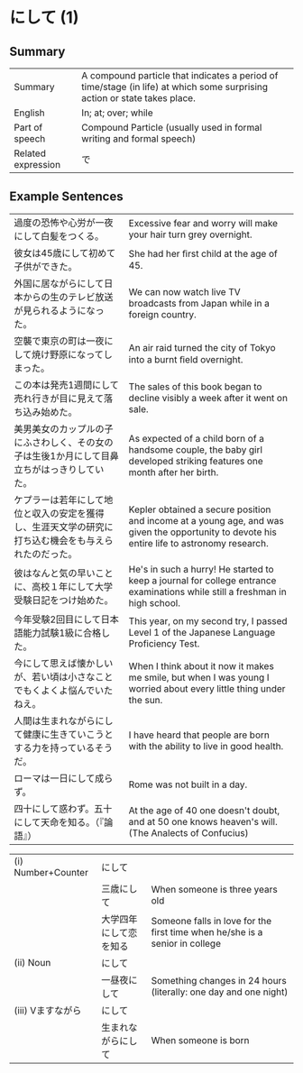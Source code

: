 # にして (1)

## Summary

<table><tr>   <td>Summary</td>   <td>A compound particle that indicates a period of time/stage (in life) at which some surprising action or state takes place.</td></tr><tr>   <td>English</td>   <td>In; at; over; while</td></tr><tr>   <td>Part of speech</td>   <td>Compound Particle (usually used in formal writing and formal speech)</td></tr><tr>   <td>Related expression</td>   <td>で</td></tr></table>

## Example Sentences

<table><tr>   <td>過度の恐怖や心労が一夜にして白髪をつくる。</td>   <td>Excessive fear and worry will make your hair turn grey overnight.</td></tr><tr>   <td>彼女は45歳にして初めて子供ができた。</td>   <td>She had her ﬁrst child at the age of 45.</td></tr><tr>   <td>外国に居ながらにして日本からの生のテレビ放送が見られるようになった。</td>   <td>We can now watch live TV broadcasts from Japan while in a foreign country.</td></tr><tr>   <td>空襲で東京の町は一夜にして焼け野原になってしまった。</td>   <td>An air raid turned the city of Tokyo into a burnt ﬁeld overnight.</td></tr><tr>   <td>この本は発売1週間にして売れ行きが目に見えて落ち込み始めた。</td>   <td>The sales of this book began to decline visibly a week after it went on sale.</td></tr><tr>   <td>美男美女のカップルの子にふさわしく、その女の子は生後1か月にして目鼻立ちがはっきりしていた。</td>   <td>As expected of a child born of a handsome couple, the baby girl developed striking features one month after her birth.</td></tr><tr>   <td>ケプラーは若年にして地位と収入の安定を獲得し、生涯天文学の研究に打ち込む機会をも与えられたのだった。</td>   <td>Kepler obtained a secure position and income at a young age, and was given the opportunity to devote his entire life to astronomy research.</td></tr><tr>   <td>彼はなんと気の早いことに、高校１年にして大学受験日記をつけ始めた。</td>   <td>He's in such a hurry! He started to keep a journal for college entrance examinations while still a freshman in high school.</td></tr><tr>   <td>今年受験2回目にして日本語能力試験1級に合格した。</td>   <td>This year, on my second try, I passed Level 1 of the Japanese Language Proficiency Test.</td></tr><tr>   <td>今にして思えば懐かしいが、若い頃は小さなことでもくよくよ悩んでいたねえ。</td>   <td>When I think about it now it makes me smile, but when I was young I worried about every little thing under the sun.</td></tr><tr>   <td>人間は生まれながらにして健康に生きていこうとする力を持っているそうだ。</td>   <td>I have heard that people are born with the ability to live in good health.</td></tr><tr>   <td>ローマは一日にして成らず。</td>   <td>Rome was not built in a day.</td></tr><tr>   <td>四十にして惑わず。五十にして天命を知る。（『論語』）</td>   <td>At the age of 40 one doesn't doubt, and at 50 one knows heaven's will. (The Analects of Confucius)</td></tr></table>

<table class="table"><tbody><tr class="tr head"><td class="td"><span class="numbers">(i)</span> <span class="bold">Number+Counter</span></td><td class="td"><span class="concept">にして</span></td><td class="td"></td></tr><tr class="tr"><td class="td"></td><td class="td"><span>三歳</span><span class="concept">にして</span></td><td class="td"><span>When someone is three years old</span></td></tr><tr class="tr"><td class="td"></td><td class="td"><span>大学四年</span><span class="concept">にして</span><span>恋を知る</span></td><td class="td"><span>Someone falls in love for the first time when he/she is a senior in college</span></td></tr><tr class="tr head"><td class="td"><span class="numbers">(ii)</span> <span class="bold">Noun</span></td><td class="td"><span class="concept">にして</span></td><td class="td"></td></tr><tr class="tr"><td class="td"></td><td class="td"><span>一昼夜</span><span class="concept">にして</span></td><td class="td"><span>Something changes in 24 hours (literally: one day and one night)</span> </td></tr><tr class="tr head"><td class="td"><span class="numbers">(iii)</span> <span class="bold">Vますながら</span></td><td class="td"><span class="concept">にして</span></td><td class="td"></td></tr><tr class="tr"><td class="td"></td><td class="td"><span>生まれながら</span><span class="concept">にして</span></td><td class="td"><span>When someone is born</span></td></tr></tbody></table>

